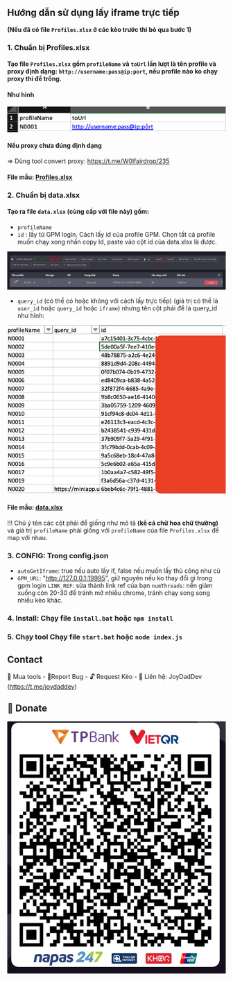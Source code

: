 ## Hướng dẫn sử dụng lấy iframe trực tiếp

**(Nếu đã có file `Profiles.xlsx` ở các kèo trước thì bỏ qua bước 1)**
### 1. Chuẩn bị Profiles.xlsx

#### Tạo file `Profiles.xlsx` gồm `profileName` và `toUrl` lần lượt là tên profile và proxy định dạng: `http://username:pass@ip:port`, nếu profile nào ko chạy proxy thì để trống.

#### Như hình 
![before](images/profile_before.png)

#### Nếu proxy chưa đúng định dạng 
=> Dùng tool convert proxy: https://t.me/W0lfairdrop/235

#### File mẫu: [Profiles.xlsx](Profiles.xlsx)

### 2. Chuẩn bị data.xlsx

#### Tạo ra file `data.xlsx` (cùng cấp với file này) gồm:
-  `profileName`
- `id` : lấy từ GPM login. Cách lấy id của profile GPM. Chọn tất cả profile muốn chạy xong nhấn copy Id, paste vào cột id của data.xlsx là được.

![after](images/cach_lay_id.jpeg)


- `query_id` (có thể có hoặc không với cách lấy trực tiếp) (giá trị có thể là `user_id` hoặc `query_id` hoặc `iframe`) nhưng tên cột phải để là query_id như hình:

![after](images/data-if.png)

#### File mẫu: [data.xlsx](data.xlsx)

!!!
Chú ý tên các cột phải để giống như mô tả **(kể cả chữ hoa chữ thường)** và giá trị `profileName` phải giống với `profileName` của file `Profiles.xlsx` để map với nhau.

### 3. CONFIG: Trong config.json

  - `autoGetIframe`: true nếu auto lấy if, false nếu muốn lấy thủ công như cũ
  - `GPM_URL`: "http://127.0.0.1:19995", giữ nguyên nếu ko thay đổi gì trong gpm login
  `LINK_REF`: sửa thành link ref của bạn
  `numThreads`: nến giảm xuống còn 20-30 để tránh mở nhiều chrome, tránh chạy song song nhiều kèo khác.

### 4. Install: Chạy file `install.bat` hoặc ```npm install```

### 5. Chạy tool Chạy file `start.bat` hoặc ```node index.js```


## Contact
🛒 Mua tools - 🐞Report Bug - 🔓 Request Kèo - 🛫 Liên hệ: JoyDadDev (https://t.me/joydaddev)

## 🎁 Donate
![qr_code](tpbank.png)